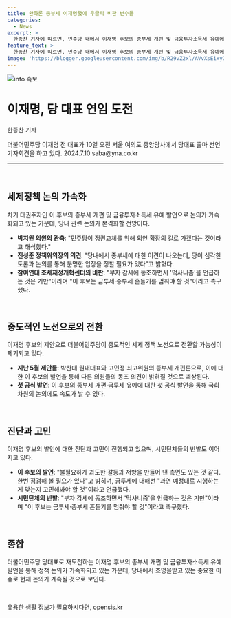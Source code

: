 ```yaml
---
title: 완화론 종부세 이재명發에 우클릭 비판 변수들
categories:
  - News
excerpt: >
  한종찬 기자에 따르면, 민주당 내에서 이재명 후보의 종부세 개편 및 금융투자소득세 유예에 대한 발언이 파장을 일으키고 있다. 박지원 의원은 중도적인 노선을 주장하며 관계자들의 동조 의견을 나오게 할 것으로 예상되지만, 진보 진영의 우클릭 비판이 변수가 될 것이란 반론도 나왔다. 진성준 정책위의장은 심각한 토론과 논의가 필요하다고 주장하며, 참여연대는 부자 감세 동조에 반발하고 있다. 또한, 이재명 후보의 발언은 시민단체들의 반발을 일으키고 있으며, 관련 감세론에 대한 논의가 민주당 내에서 본격화될 것으로 관측된다.
feature_text: >
  한종찬 기자에 따르면, 민주당 내에서 이재명 후보의 종부세 개편 및 금융투자소득세 유예에 대한 발언이 파장을 일으키고 있다. 박지원 의원은 중도적인 노선을 주장하며 관계자들의 동조 의견을 나오게 할 것으로 예상되지만, 진보 진영의 우클릭 비판이 변수가 될 것이란 반론도 나왔다. 진성준 정책위의장은 심각한 토론과 논의가 필요하다고 주장하며, 참여연대는 부자 감세 동조에 반발하고 있다. 또한, 이재명 후보의 발언은 시민단체들의 반발을 일으키고 있으며, 관련 감세론에 대한 논의가 민주당 내에서 본격화될 것으로 관측된다.
image: 'https://blogger.googleusercontent.com/img/b/R29vZ2xl/AVvXsEixyZcFfHzMRdzZMjFBmAUKJYCLCGyLL1o632UiGVXcaFdKo_bkvkuCioo0uUKlGfBVcT3P84aROyZIXSBEx3Aw5nCQ3pTgDom1WDC4m8eifvWiAmWEEVb4x6G_l8C0QH225ldMjyaFvpxGEBGNO37VmDTDMHGhJPq73UglMfDca1-0aw/s1600/blogspot.png'
---
```


<p><img src="https://blogger.googleusercontent.com/img/b/R29vZ2xl/AVvXsEixyZcFfHzMRdzZMjFBmAUKJYCLCGyLL1o632UiGVXcaFdKo_bkvkuCioo0uUKlGfBVcT3P84aROyZIXSBEx3Aw5nCQ3pTgDom1WDC4m8eifvWiAmWEEVb4x6G_l8C0QH225ldMjyaFvpxGEBGNO37VmDTDMHGhJPq73UglMfDca1-0aw/s1600/blogspot.png" alt="info 속보" /></p>

<h1>이재명, 당 대표 연임 도전</h1>

<p data-ke-size="size16">한종찬 기자</p>

<p data-ke-size="size16">더불어민주당 이재명 전 대표가 10일 오전 서울 여의도 중앙당사에서 당대표 출마 선언 기자회견을 하고 있다. 2024.7.10 saba@yna.co.kr</p>

<hr>

<p data-ke-size="size16">&nbsp;</p>

<h2 data-ke-size="size26">세제정책 논의 가속화</h2>

<p data-ke-size="size16">차기 대권주자인 이 후보의 종부세 개편 및 금융투자소득세 유예 발언으로 논의가 가속화되고 있는 가운데, 당내 관련 논의가 본격화할 전망이다.</p>

<ul>
  <li><b>박지원 의원의 관측</b>: "민주당이 정권교체를 위해 외연 확장의 길로 가겠다는 것이라고 해석했다."</li>
  <li><b>진성준 정책위의장의 의견</b>: "당내에서 종부세에 대한 이견이 나오는데, 당이 심각한 토론과 논의를 통해 분명한 입장을 정할 필요가 있다"고 밝혔다.</li>
  <li><b>참여연대 조세재정개혁센터의 비판</b>: "부자 감세에 동조하면서 '먹사니즘'을 언급하는 것은 기만"이라며 "이 후보는 금투세·종부세 흔들기를 멈춰야 할 것"이라고 촉구했다.</li>
</ul>

<p data-ke-size="size16">&nbsp;</p>

<h2 data-ke-size="size26">중도적인 노선으로의 전환</h2>

<p data-ke-size="size16">이재명 후보의 제안으로 더불어민주당이 중도적인 세제 정책 노선으로 전환할 가능성이 제기되고 있다.</p>

<ul>
  <li><b>지난 5월 제안들</b>: 박찬대 원내대표와 고민정 최고위원의 종부세 개편론으로, 이에 대한 이 후보의 발언을 통해 다른 의원들의 동조 의견이 밝혀질 것으로 예상된다.</li>
  <li><b>첫 공식 발언</b>: 이 후보의 종부세 개편·금투세 유예에 대한 첫 공식 발언을 통해 국회 차원의 논의에도 속도가 날 수 있다.</li>
</ul>

<p data-ke-size="size16">&nbsp;</p>

<h2 data-ke-size="size26">진단과 고민</h2>

<p data-ke-size="size16">이재명 후보의 발언에 대한 진단과 고민이 진행되고 있으며, 시민단체들의 반발도 이어지고 있다.</p>

<ul>
  <li><b>이 후보의 발언</b>: "불필요하게 과도한 갈등과 저항을 만들어 낸 측면도 있는 것 같다. 한번 점검해 볼 필요가 있다"고 밝히며, 금투세에 대해선 "과연 예정대로 시행하는 게 맞는지 고민해봐야 할 것"이라고 언급했다.</li>
  <li><b>시민단체의 반발</b>: "부자 감세에 동조하면서 '먹사니즘'을 언급하는 것은 기만"이라며 "이 후보는 금투세·종부세 흔들기를 멈춰야 할 것"이라고 촉구했다.</li>
</ul>

<p data-ke-size="size16">&nbsp;</p>

<h2 data-ke-size="size26">종합</h2>

<p data-ke-size="size16">더불어민주당 당대표로 재도전하는 이재명 후보의 종부세 개편 및 금융투자소득세 유예 발언을 통해 정책 논의가 가속화되고 있는 가운데, 당내에서 조명을받고 있는 중요한 이슈로 현재 논의가 계속될 것으로 보인다.</p>

<p data-ke-size="size16">&nbsp;</p>
유용한 생활 정보가 필요하시다면, <a href="https://opensis.kr" rel="dofollow">opensis.kr</a>


